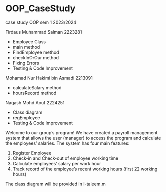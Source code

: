 # OOP_CaseStudy
case study OOP sem 1 2023/2024

Firdaus Muhammad Salman 2223281
- Employee Class
- main method
- FindEmployee method
- checkInOrOur method
- Fixing Errors
- Testing & Code Improvement
  
Mohamad Nur Hakimi bin Asmadi 2213091
- calculateSalary method
- hoursRecord method
  
Naqash Mohd Aouf 2224251
- Class diagram
- regEmployee
- Testing & Code Improvement

Welcome to our group’s program! We have created a payroll management system that allows the user (manager) to access the program and calculate the employees’ salaries. The system has four main features:

1. Register Employee
2. Check-in and Check-out of employee working time
3. Calculate employees’ salary per work hour
4. Track record of the employee’s recent working hours (first 22 working hours)

The class diagram will be provided in I-taleem.m
